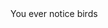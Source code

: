 <!DOCTYPE html>
<html lang="en US">
<head> You ever notice birds </head>
<title> Escape into Nature </title>
